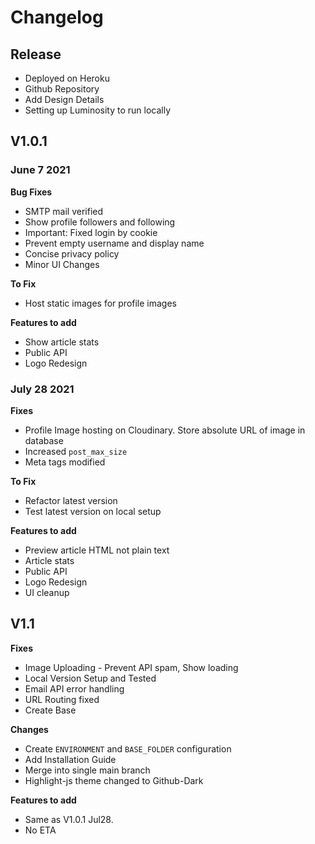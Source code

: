 # Changelog

## Release
  - Deployed on Heroku
  - Github Repository
  - Add Design Details
  - Setting up Luminosity to run locally

## V1.0.1
  ### June 7 2021
  
  **Bug Fixes**
  - SMTP mail verified
  - Show profile followers and following
  - Important: Fixed login by cookie
  - Prevent empty username and display name
  - Concise privacy policy
  - Minor UI Changes
  
  **To Fix**
  - Host static images for profile images
  
  **Features to add**
  - Show article stats
  - Public API
  - Logo Redesign

  ### July 28 2021
  **Fixes**
  - Profile Image hosting on Cloudinary. Store absolute URL of image in database
  - Increased ``post_max_size``
  - Meta tags modified

  **To Fix**
  - Refactor latest version
  - Test latest version on local setup

  **Features to add**
  - Preview article HTML not plain text
  - Article stats
  - Public API
  - Logo Redesign
  - UI cleanup

## V1.1
  **Fixes**
  - Image Uploading - Prevent API spam, Show loading
  - Local Version Setup and Tested
  - Email API error handling
  - URL Routing fixed
  - Create Base 

  **Changes**
  - Create ``ENVIRONMENT`` and ``BASE_FOLDER`` configuration
  - Add Installation Guide
  - Merge into single main branch
  - Highlight-js theme changed to Github-Dark

  **Features to add**
  - Same as V1.0.1 Jul28. 
  - No ETA